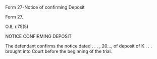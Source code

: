 Form 27-Notice of confirming Deposit

Form 27.

O.8, r.75(5)

NOTICE CONFIRMING DEPOSIT

The defendant confirms the notice dated . . . , 20\..., of deposit of K
. . . brought into Court before the beginning of the trial.

